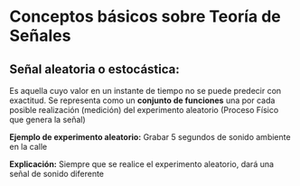 # Conceptos básicos sobre Teoría de Señales

## Señal aleatoria o estocástica: 

Es aquella cuyo valor en un instante de tiempo no se puede predecir con exactitud. Se representa como un **conjunto de funciones** una por cada posible realización (medición) del experimento aleatorio (Proceso Físico que genera la señal)

**Ejemplo de experimento aleatorio:** Grabar 5 segundos de sonido ambiente en la calle

**Explicación:** Siempre que se realice el experimento aleatorio, dará una señal de sonido diferente

